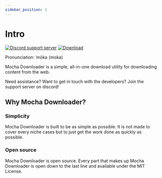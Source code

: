 ```yaml
---
sidebar_position: 1
---
```


# Intro

[![Discord support server](https://shields.io/badge/discord-support-5865F2?logo=discord&logoColor=white&style=for-the-badge)](https://discord.gg/aQqamSCUcS)
[![Download](https://shields.io/badge/github-download-black?logo=github&style=for-the-badge)](https://github.com/Mocha-Downloader/mocha-downloader/releases/latest)

Pronunciation: ˈmōkə (moka)

Mocha Downloader is a simple, all-in-one download utility for downloading content from the web.

Need assistance? Want to get in touch with the developers? Join the support server on discord!

## Why Mocha Downloader?

### Simplicity

Mocha Downloader is built to be as simple as possible. It is not made to cover every niche cases but to just get the work done as quickly as possible.

### Open source

Mocha Downloader is open source. Every part that makes up Mocha Downloader is open down to the last line and available under the MIT License.
